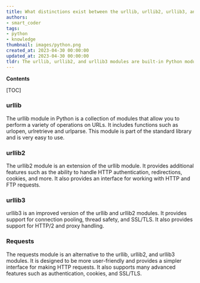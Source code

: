 ```yaml
---
title: What distinctions exist between the urllib, urllib2, urllib3, and requests modules?
authors:
- smart_coder
tags:
- python
- knowledge
thumbnail: images/python.png
created_at: 2023-04-30 00:00:00
updated_at: 2023-04-30 00:00:00
tldr: The urllib, urllib2, and urllib3 modules are built-in Python modules for handling HTTP requests, while the requests module is an external library for making HTTP requests easier to handle.
---
```


**Contents**

[TOC]

### urllib

The urllib module in Python is a collection of modules that allow you to perform a variety of operations on URLs. It includes functions such as urlopen, urlretrieve and urlparse. This module is part of the standard library and is very easy to use.

### urllib2

The urllib2 module is an extension of the urllib module. It provides additional features such as the ability to handle HTTP authentication, redirections, cookies, and more. It also provides an interface for working with HTTP and FTP requests.

### urllib3

urllib3 is an improved version of the urllib and urllib2 modules. It provides support for connection pooling, thread safety, and SSL/TLS. It also provides support for HTTP/2 and proxy handling.

### Requests

The requests module is an alternative to the urllib, urllib2, and urllib3 modules. It is designed to be more user-friendly and provides a simpler interface for making HTTP requests. It also supports many advanced features such as authentication, cookies, and SSL/TLS.
